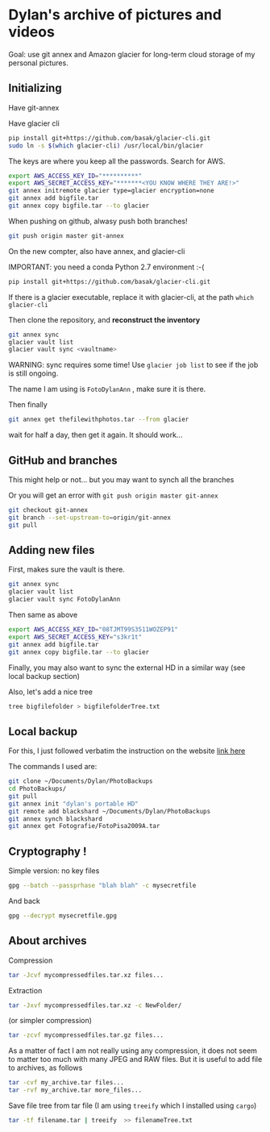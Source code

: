 
# Dylan's archive of pictures and videos

Goal: use git annex and Amazon glacier for long-term cloud storage of my personal pictures.

## Initializing

Have git-annex

Have glacier cli 

```bash
pip install git+https://github.com/basak/glacier-cli.git
sudo ln -s $(which glacier-cli) /usr/local/bin/glacier 
```

The keys are where you keep all the passwords. Search for AWS.
```bash
export AWS_ACCESS_KEY_ID="**********"
export AWS_SECRET_ACCESS_KEY="*******<YOU KNOW WHERE THEY ARE!>"
git annex initremote glacier type=glacier encryption=none
git annex add bigfile.tar
git annex copy bigfile.tar --to glacier
```

When pushing on github, alwasy push both branches!
```bash
git push origin master git-annex
```

On the new compter, also have annex, and glacier-cli 

IMPORTANT:  you need a conda Python 2.7 environment :-(

```bash
pip install git+https://github.com/basak/glacier-cli.git
```

If there is a glacier executable, replace it with glacier-cli, at the path `which glacier-cli` 


Then clone the repository, and **reconstruct the inventory** 

```bash
git annex sync
glacier vault list
glacier vault sync <vaultname>
```

WARNING: sync requires some time! Use `glacier job list` to see if the job is still ongoing.

The name I am using is `FotoDylanAnn` , make sure it is there.

Then finally
```bash
git annex get thefilewithphotos.tar --from glacier
```
wait for half a day, then get it again. It should work... 

## GitHub and branches

This might help or not... but you may want to synch all the branches

Or you will get an error with `git push origin master git-annex`

```bash
git checkout git-annex
git branch --set-upstream-to=origin/git-annex
git pull
```

## Adding new files

First, makes sure the vault is there.

```bash
git annex sync
glacier vault list
glacier vault sync FotoDylanAnn
```

Then same as above
```bash
export AWS_ACCESS_KEY_ID="08TJMT99S3511WOZEP91"
export AWS_SECRET_ACCESS_KEY="s3kr1t"
git annex add bigfile.tar
git annex copy bigfile.tar --to glacier
```

Finally, you may also want to sync the external HD in a similar way (see local backup section)

Also, let's add a nice tree
```bash
tree bigfilefolder > bigfilefolderTree.txt
```


## Local backup

For this, I just followed verbatim the instruction on the website [link here](https://git-annex.branchable.com/walkthrough/)

The commands I used are:
```bash
git clone ~/Documents/Dylan/PhotoBackups
cd PhotoBackups/
git pull
git annex init "dylan's portable HD"
git remote add blackshard ~/Documents/Dylan/PhotoBackups
git annex synch blackshard
git annex get Fotografie/FotoPisa2009A.tar 
```

## Cryptography ! 

Simple version: no key files
```bash
gpg --batch --passprhase "blah blah" -c mysecretfile
```
And back
```bash
gpg --decrypt mysecretfile.gpg
```

## About archives


Compression
```bash
tar -Jcvf mycompressedfiles.tar.xz files... 
```
Extraction
```bash
tar -Jxvf mycompressedfiles.tar.xz -c NewFolder/ 
```
(or simpler compression)
```bash
tar -zcvf mycompressedfiles.tar.gz files... 
```
As a matter of fact I am not really using any compression, it does not seem to matter too much with many JPEG and RAW files.
But it is useful to add file to archives, as follows
```bash
tar -cvf my_archive.tar files... 
tar -rvf my_archive.tar more_files... 
```
Save file tree from tar file (I am using `treeify` which I installed using `cargo`)
```bash
tar -tf filename.tar | treeify  >> filenameTree.txt
```


